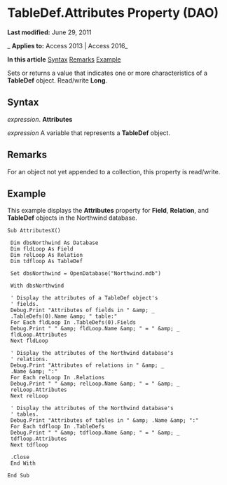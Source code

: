 
# TableDef.Attributes Property (DAO)

 **Last modified:** June 29, 2011

 _ **Applies to:** Access 2013 | Access 2016_

 **In this article**
[Syntax](#sectionSection0)
[Remarks](#sectionSection1)
[Example](#sectionSection2)


Sets or returns a value that indicates one or more characteristics of a  **TableDef** object. Read/write **Long**.

## Syntax
<a name="sectionSection0"> </a>

 _expression_. **Attributes**

 _expression_ A variable that represents a **TableDef** object.


## Remarks
<a name="sectionSection1"> </a>

For an object not yet appended to a collection, this property is read/write.


## Example
<a name="sectionSection2"> </a>

This example displays the  **Attributes** property for **Field**, **Relation**, and **TableDef** objects in the Northwind database.


```
Sub AttributesX() 
 
 Dim dbsNorthwind As Database 
 Dim fldLoop As Field 
 Dim relLoop As Relation 
 Dim tdfloop As TableDef 
 
 Set dbsNorthwind = OpenDatabase("Northwind.mdb") 
 
 With dbsNorthwind 
 
 ' Display the attributes of a TableDef object's 
 ' fields. 
 Debug.Print "Attributes of fields in " &amp; _ 
 .TableDefs(0).Name &amp; " table:" 
 For Each fldLoop In .TableDefs(0).Fields 
 Debug.Print " " &amp; fldLoop.Name &amp; " = " &amp; _ 
 fldLoop.Attributes 
 Next fldLoop 
 
 ' Display the attributes of the Northwind database's 
 ' relations. 
 Debug.Print "Attributes of relations in " &amp; _ 
 .Name &amp; ":" 
 For Each relLoop In .Relations 
 Debug.Print " " &amp; relLoop.Name &amp; " = " &amp; _ 
 relLoop.Attributes 
 Next relLoop 
 
 ' Display the attributes of the Northwind database's 
 ' tables. 
 Debug.Print "Attributes of tables in " &amp; .Name &amp; ":" 
 For Each tdfloop In .TableDefs 
 Debug.Print " " &amp; tdfloop.Name &amp; " = " &amp; _ 
 tdfloop.Attributes 
 Next tdfloop 
 
 .Close 
 End With 
 
End Sub 
 

```

